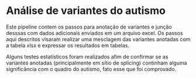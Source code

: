 # Análise de variantes do autismo
Este pipeline contem os passos para anotação de variantes e junção desssas com dados adicionais enviados em um arquivo excel. 
Os passos aqui descritos visaram realizar uma mesclagem das variantes anotadas com a tabela xlsx e expressar os resultados em tabelas. 

Alguns testes estatísticos foram realizados afim de confirmar se as variantes anotadas (principalmente em sítio de splicing) continham alguma significância com o
quadro do autismo, fato esse que foi comprovado.
